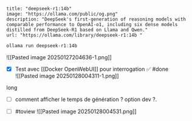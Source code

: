 ```embed
title: "deepseek-r1:14b"
image: "https://ollama.com/public/og.png"
description: "DeepSeek's first-generation of reasoning models with comparable performance to OpenAI-o1, including six dense models distilled from DeepSeek-R1 based on Llama and Qwen."
url: "https://ollama.com/library/deepseek-r1:14b "
```

```powershell
ollama run deepseek-r1:14b
```

![[Pasted image 20250127204636-1.png]]

- [x] Test avec [[Docker OpenWebUI]]  pour interrogation ✅ #done  
![[Pasted image 20250128004311-1.png]]

long 

- [ ] comment afficher le temps de génération ? option dev ?. 

- [ ] #toview  ![[Pasted image 20250128004531.png]]
